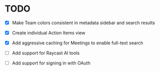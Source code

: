 # TODO

- [X] Make Team colors consistent in metadata sidebar and search results
- [X] Create individual Action Items view
- [X] Add aggressive caching for Meetings to enable full-text search
- [ ] Add support for Raycast AI tools
- [ ] Add support for signing in with OAuth

